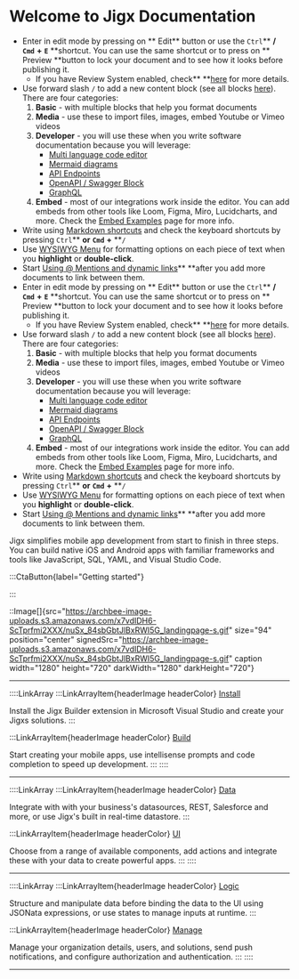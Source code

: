 # Welcome to Jigx Documentation



- Enter in edit mode by pressing on  **  Edit**  button or use the `Ctrl`** **/** **`Cmd`** **+** **`E`** **shortcut. You can use the same shortcut or to press on  **  Preview  **button to lock your document and to see how it looks before publishing it.&#x20;
  - If you have Review System enabled, check** **[here]() for more details.
- Use forward slash `/` to add a new content block (see all blocks [here]()).
  There are four categories:
  1. **Basic** - with multiple blocks that help you format documents
  2. **Media** - use these to import files, images, embed Youtube or Vimeo videos
  3. **Developer** - you will use these when you write software documentation because you will leverage:
     - [Multi language code editor]()
     - [Mermaid diagrams]()
     - [API Endpoints]()
     - [OpenAPI / Swagger Block]()
     - [GraphQL]()
  4. **Embed** - most of our integrations work inside the editor. You can add embeds from other tools like Loom, Figma, Miro, Lucidcharts, and more. Check the [Embed Examples]() page for more info.
- Write using [Markdown shortcuts]() and check the keyboard shortcuts by pressing `Ctrl`** **or** **`Cmd`** **+** **`/`
- Use [WYSIWYG Menu]() for formatting options on each piece of text when you **highlight** or **double-click**.
- Start [Using @ Mentions and dynamic links]()** **after you add more documents to link between them.
- Enter in edit mode by pressing on  **  Edit**  button or use the `Ctrl`** **/** **`Cmd`** **+** **`E`** **shortcut. You can use the same shortcut or to press on  **  Preview  **button to lock your document and to see how it looks before publishing it.&#x20;
  - If you have Review System enabled, check** **[here]() for more details.
- Use forward slash `/` to add a new content block (see all blocks [here]()).
  There are four categories:
  1. **Basic** - with multiple blocks that help you format documents
  2. **Media** - use these to import files, images, embed Youtube or Vimeo videos
  3. **Developer** - you will use these when you write software documentation because you will leverage:
     - [Multi language code editor]()
     - [Mermaid diagrams]()
     - [API Endpoints]()
     - [OpenAPI / Swagger Block]()
     - [GraphQL]()
  4. **Embed** - most of our integrations work inside the editor. You can add embeds from other tools like Loom, Figma, Miro, Lucidcharts, and more. Check the [Embed Examples]() page for more info.
- Write using [Markdown shortcuts]() and check the keyboard shortcuts by pressing `Ctrl`** **or** **`Cmd`** **+** **`/`
- Use [WYSIWYG Menu]() for formatting options on each piece of text when you **highlight** or **double-click**.
- Start [Using @ Mentions and dynamic links]()** **after you add more documents to link between them.

Jigx simplifies mobile app development from start to finish in three steps. You can build native iOS and Android apps with familiar frameworks and tools like JavaScript, SQL, YAML, and Visual Studio Code.

:::CtaButton{label="Getting started"}

:::

::Image[]{src="https://archbee-image-uploads.s3.amazonaws.com/x7vdIDH6-ScTprfmi2XXX/nuSx_84sbGbtJlBxRWI5G_landingpage-s.gif" size="94" position="center" signedSrc="https://archbee-image-uploads.s3.amazonaws.com/x7vdIDH6-ScTprfmi2XXX/nuSx_84sbGbtJlBxRWI5G_landingpage-s.gif" caption width="1280" height="720" darkWidth="1280" darkHeight="720"}

***

::::LinkArray
:::LinkArrayItem{headerImage headerColor}
&#x20;    [Install](<./Getting started/Install the Jigx Builder.md>)

Install the Jigx Builder extension in Microsoft Visual Studio and create your Jigxs solutions.
:::

:::LinkArrayItem{headerImage headerColor}
&#x20;     [Build](<./Building Apps with Jigx/Jigx Builder _code editor_.md>)

Start creating your mobile apps, use intellisense prompts and code completion to speed up development.
:::
::::

***

::::LinkArray
:::LinkArrayItem{headerImage headerColor}
&#x20;    [Data](<./Building Apps with Jigx/Data.md>)

Integrate with with your business's datasources, REST, Salesforce and more, or use Jigx's built in real-time datastore.
:::

:::LinkArrayItem{headerImage headerColor}
&#x20;     [UI](<./Building Apps with Jigx/UI.md>)

Choose from a range of available components, add actions and integrate these with your data to create powerful apps.
:::
::::

***

::::LinkArray
:::LinkArrayItem{headerImage headerColor}
&#x20;    [Logic](<./Building Apps with Jigx/Logic.md>)

Structure and manipulate data before binding the data to the UI using JSONata expressions, or use states to manage inputs at runtime.
:::

:::LinkArrayItem{headerImage headerColor}
&#x20;     [Manage](<./Administration/Management Overview.md>)

Manage your organization details, users, and solutions, send push notifications, and configure authorization and authentication.
:::
::::

***

